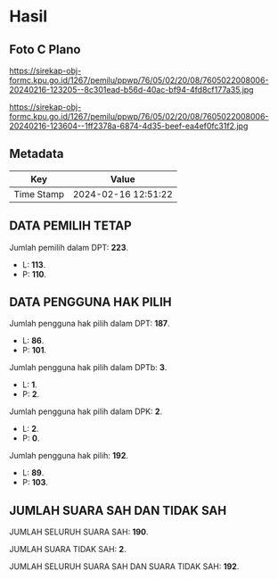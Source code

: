 # Hasil

## Foto C Plano

https://sirekap-obj-formc.kpu.go.id/1267/pemilu/ppwp/76/05/02/20/08/7605022008006-20240216-123205--8c301ead-b56d-40ac-bf94-4fd8cf177a35.jpg

https://sirekap-obj-formc.kpu.go.id/1267/pemilu/ppwp/76/05/02/20/08/7605022008006-20240216-123604--1ff2378a-6874-4d35-beef-ea4ef0fc31f2.jpg


## Metadata

| Key        | Value               |
| ---------- | ------------------- |
| Time Stamp | 2024-02-16 12:51:22 |


## DATA PEMILIH TETAP

Jumlah pemilih dalam DPT: **223**.
 * L: **113**.
 * P: **110**.

## DATA PENGGUNA HAK PILIH

Jumlah pengguna hak pilih dalam DPT: **187**.
 * L: **86**.
 * P: **101**.

Jumlah pengguna hak pilih dalam DPTb: **3**.
 * L: **1**.
 * P: **2**.

Jumlah pengguna hak pilih dalam DPK: **2**.
 * L: **2**.
 * P: **0**.

Jumlah pengguna hak pilih: **192**.
 * L: **89**.
 * P: **103**.

## JUMLAH SUARA SAH DAN TIDAK SAH

JUMLAH SELURUH SUARA SAH: **190**.

JUMLAH SUARA TIDAK SAH: **2**.

JUMLAH SELURUH SUARA SAH DAN SUARA TIDAK SAH: **192**.



